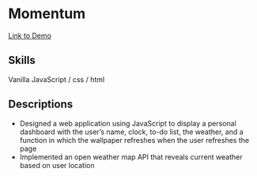 # Momentum

[Link to Demo](https://edennyk.github.io/momentum/)
## Skills
Vanilla JavaScript / css / html
## Descriptions
- Designed a web application using JavaScript to display a personal dashboard with the user’s name, clock, to-do list, the weather, and a function in which the wallpaper refreshes when the user refreshes the page
- Implemented an open weather map API that reveals current weather based on user location
